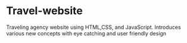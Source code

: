 # Travel-website
Traveling agency website using HTML,CSS, and JavaScript. Introduces various new concepts with eye catching and user friendly design 
